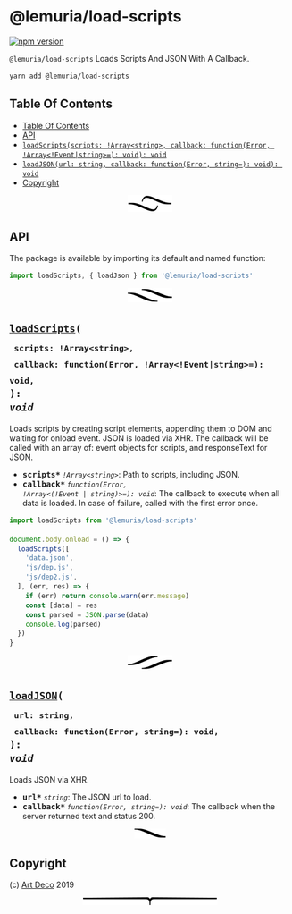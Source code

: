 # @lemuria/load-scripts

[![npm version](https://badge.fury.io/js/%40lemuria%2Fload-scripts.svg)](https://www.npmjs.com/package/@lemuria/load-scripts)

`@lemuria/load-scripts` Loads Scripts And JSON With A Callback.

```sh
yarn add @lemuria/load-scripts
```

## Table Of Contents

- [Table Of Contents](#table-of-contents)
- [API](#api)
- [`loadScripts(scripts: !Array<string>, callback: function(Error, !Array<!Event|string>=): void): void`](#loadscriptsscripts-arraystringcallback-functionerror-arrayeventstring-void-void)
- [`loadJSON(url: string, callback: function(Error, string=): void): void`](#loadjsonurl-stringcallback-functionerror-string-void-void)
- [Copyright](#copyright)

<p align="center"><a href="#table-of-contents">
  <img src="/.documentary/section-breaks/0.svg?sanitize=true">
</a></p>

## API

The package is available by importing its default and named function:

```js
import loadScripts, { loadJson } from '@lemuria/load-scripts'
```

<p align="center"><a href="#table-of-contents">
  <img src="/.documentary/section-breaks/1.svg?sanitize=true">
</a></p>

## <code><ins>loadScripts</ins>(</code><sub><br/>&nbsp;&nbsp;`scripts: !Array<string>,`<br/>&nbsp;&nbsp;`callback: function(Error, !Array<!Event|string>=): void,`<br/></sub><code>): <i>void</i></code>
Loads scripts by creating script elements, appending them to DOM and waiting for onload event. JSON is loaded via XHR. The callback will be called with an array of: event objects for scripts, and responseText for JSON.

 - <kbd><strong>scripts*</strong></kbd> <em><code>!Array&lt;string&gt;</code></em>: Path to scripts, including JSON.
 - <kbd><strong>callback*</strong></kbd> <em><code>function(Error, !Array&lt;(!Event \| string)&gt;=): void</code></em>: The callback to execute when all data is loaded. In case of failure, called with the first error once.

```js
import loadScripts from '@lemuria/load-scripts'

document.body.onload = () => {
  loadScripts([
    'data.json',
    'js/dep.js',
    'js/dep2.js',
  ], (err, res) => {
    if (err) return console.warn(err.message)
    const [data] = res
    const parsed = JSON.parse(data)
    console.log(parsed)
  })
}
```
<p align="center"><a href="#table-of-contents">
  <img src="/.documentary/section-breaks/2.svg?sanitize=true">
</a></p>

## <code><ins>loadJSON</ins>(</code><sub><br/>&nbsp;&nbsp;`url: string,`<br/>&nbsp;&nbsp;`callback: function(Error, string=): void,`<br/></sub><code>): <i>void</i></code>
Loads JSON via XHR.

 - <kbd><strong>url*</strong></kbd> <em>`string`</em>: The JSON url to load.
 - <kbd><strong>callback*</strong></kbd> <em>`function(Error, string=): void`</em>: The callback when the server returned text and status 200.

<p align="center"><a href="#table-of-contents">
  <img src="/.documentary/section-breaks/3.svg?sanitize=true">
</a></p>

## Copyright

(c) [Art Deco][1] 2019

[1]: https://artd.eco

<p align="center"><a href="#table-of-contents">
  <img src="/.documentary/section-breaks/-1.svg?sanitize=true">
</a></p>